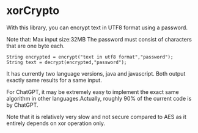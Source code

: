 # xorCrypto
With this library, you can encrypt text in UTF8 format using a password. 

Note that:
Max input size:32MB
The password must consist of characters that are one byte each. 

```
String encrypted = encrypt("text in utf8 format","password");
String text = decrypt(encrypted,"password");
```
It has currently two language versions, java and javascript. Both output exactly same results for a same input.


For ChatGPT, it may be extremely easy to implement the exact same algorithm in other languages.Actually, roughly 90% of the current code is by ChatGPT.

Note that it is relatively very slow and not secure compared to AES as it entirely depends on xor operation only.
